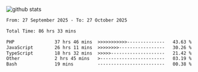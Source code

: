 
![github stats](https://github-readme-stats.vercel.app/api?username=realmahd1&show_icons=true&theme=codeSTACKr&hide_rank=true&count_private=true)

<!--START_SECTION:waka-->

```txt
From: 27 September 2025 - To: 27 October 2025

Total Time: 86 hrs 33 mins

PHP               37 hrs 46 mins  >>>>>>>>>>>--------------   43.63 %
JavaScript        26 hrs 11 mins  >>>>>>>>-----------------   30.26 %
TypeScript        18 hrs 32 mins  >>>>>--------------------   21.42 %
Other             2 hrs 45 mins   >------------------------   03.19 %
Bash              19 mins         -------------------------   00.38 %
```

<!--END_SECTION:waka-->
